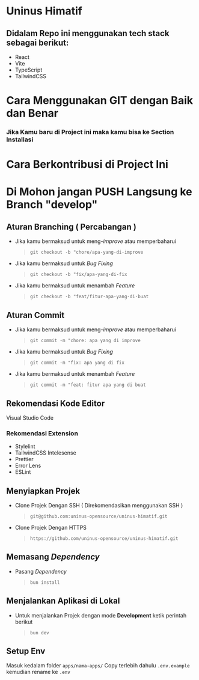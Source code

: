 # Uninus Himatif

## Didalam Repo ini menggunakan tech stack sebagai berikut:

- React
- Vite
- TypeScript
- TailwindCSS


# Cara Menggunakan GIT dengan Baik dan Benar

### Jika Kamu baru di Project ini maka kamu bisa ke Section Installasi

# Cara Berkontribusi di Project Ini

# Di Mohon jangan PUSH Langsung ke Branch "develop"

## Aturan Branching ( Percabangan )

- Jika kamu bermaksud untuk meng-_improve_ atau memperbaharui

  > `git checkout -b "chore/apa-yang-di-improve`

- Jika kamu bermaksud untuk _Bug Fixing_

  > `git checkout -b "fix/apa-yang-di-fix`

- Jika kamu bermaksud untuk menambah _Feature_

  > `git checkout -b "feat/fitur-apa-yang-di-buat`

## Aturan Commit

- Jika kamu bermaksud untuk meng-_improve_ atau memperbaharui

  > `git commit -m "chore: apa yang di improve`

- Jika kamu bermaksud untuk _Bug Fixing_

  > `git commit -m "fix: apa yang di fix`

- Jika kamu bermaksud untuk menambah _Feature_

  > `git commit -m "feat: fitur apa yang di buat`

## Rekomendasi Kode Editor

Visual Studio Code

### Rekomendasi Extension

- Stylelint
- TailwindCSS Intelesense
- Prettier
- Error Lens
- ESLint

## Menyiapkan Projek

- Clone Projek Dengan SSH ( Direkomendasikan menggunakan SSH )

  > `git@github.com:uninus-opensource/uninus-himatif.git`

- Clone Projek Dengan HTTPS

  > `https://github.com/uninus-opensource/uninus-himatif.git`

## Memasang _Dependency_

- Pasang _Dependency_

  > `bun install`

## Menjalankan Aplikasi di Lokal

- Untuk menjalankan Projek dengan mode **Development** ketik perintah berikut

  > `bun dev`



## Setup Env

Masuk kedalam folder `apps/nama-apps/` Copy terlebih dahulu `.env.example` kemudian rename ke `.env`
